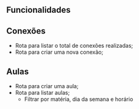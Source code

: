## Funcionalidades

## Conexões
- Rota para listar o total de conexões realizadas;
- Rota para criar uma nova conexão;

## Aulas
- Rota para criar uma aula;
- Rota para listar aulas;
    - Filtrar por matéria, dia da semana e horário